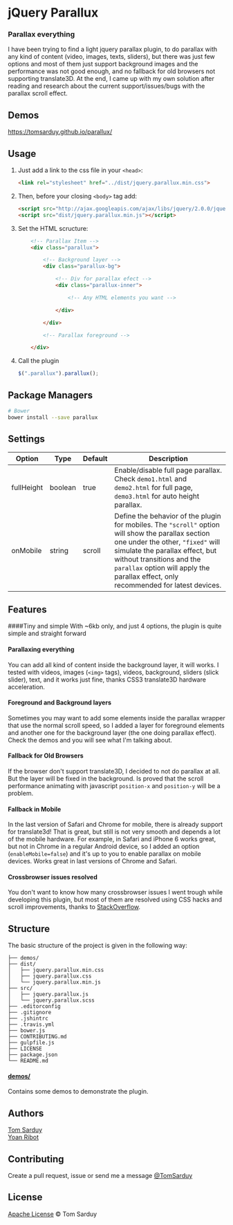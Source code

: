 # jQuery Parallux

### Parallax everything

I have been trying to find a light jquery parallax plugin, to do parallax with any kind of content (video, images, texts, sliders), but there was just few options and most of them just support background images and the performance was not good enough, and no fallback for old browsers not supporting translate3D. At the end, I came up with my own solution after reading and research about the current support/issues/bugs with the parallax scroll effect.

## Demos

https://tomsarduy.github.io/parallux/

## Usage

1. Just add a link to the css file in your `<head>`:

	```html
	<link rel="stylesheet" href="../dist/jquery.parallux.min.css">
	```

1. Then, before your closing `<body>` tag add:

	```html
	<script src="http://ajax.googleapis.com/ajax/libs/jquery/2.0.0/jquery.min.js"></script>
	<script src="dist/jquery.parallux.min.js"></script>
	```

3. Set the HTML scructure:

	```html
		<!-- Parallax Item -->
		<div class="parallux">

			<!-- Background layer -->
			<div class="parallux-bg">

				<!-- Div for parallax efect -->
				<div class="parallux-inner">

					<!-- Any HTML elements you want -->

				</div>

			</div>

			<!-- Parallax foreground -->

		</div> 
	```

4. Call the plugin

	```javascript
	$(".parallux").parallux();
	```

## Package Managers

```sh
# Bower
bower install --save parallux
```

## Settings

Option | Type | Default | Description
------ | ---- | ------- | -----------
fullHeight | boolean | true | Enable/disable full page parallax. Check `demo1.html` and `demo2.html` for full page, `demo3.html` for auto height parallax.
onMobile | string | scroll | Define the behavior of the plugin for mobiles. The `"scroll"` option will show the parallax section one under the other, `"fixed"` will simulate the parallax effect, but without transitions and the `parallax` option will apply the parallax effect, only recommended for latest devices.

## Features

####Tiny and simple
With ~6kb only, and just 4 options, the plugin is quite simple and straight forward

#### Parallaxing everything

You can add all kind of content inside the background layer, it will works. I tested with videos, images (`<img>` tags), videos, background, sliders (slick slider), text, and it works just fine, thanks CSS3 translate3D hardware acceleration.

#### Foreground and Background layers

Sometimes you may want to add some elements inside the parallax wrapper that use the normal scroll speed, so I added a layer for foreground elements and another one for the background layer (the one doing parallax effect). Check the demos and you will see what I'm talking about.

#### Fallback for Old Browsers
If the browser don't support translate3D, I decided to not do parallax at all. But the layer will be fixed in the background. Is proved that the scroll performance animating with javascript `position-x` and `position-y` will be a problem.

#### Fallback in Mobile
In the last version of Safari and Chrome for mobile, there is already support for translate3d! That is great, but still is not very smooth and depends a lot of the mobile hardware. For example, in Safari and iPhone 6 works great, but not in Chrome in a regular Android device, so I added an option (`enableMobile=false`) and it's up to you to enable parallax on mobile devices. Works great in last versions of Chrome and Safari.

#### Crossbrowser issues resolved
You don't want to know how many crossbrowser issues I went trough while developing this plugin, but most of them are resolved using CSS hacks and scroll improvements, thanks to [StackOverflow](https://stackoverflow.com/users/670377/tom-sarduy). 

## Structure

The basic structure of the project is given in the following way:

```
├── demos/
├── dist/
│   ├── jquery.parallux.min.css
│   ├── jquery.parallux.css
│   └── jquery.parallux.min.js
├── src/
│   ├── jquery.parallux.js
│   └── jquery.parallux.scss
├── .editorconfig
├── .gitignore
├── .jshintrc
├── .travis.yml
├── bower.js
├── CONTRIBUTING.md
├── gulpfile.js
├── LICENSE
├── package.json
└── README.md
```

#### [demos/](https://github.com/tomsarduy/parallux/tree/master/demos)

Contains some demos to demonstrate the plugin.

## Authors

[Tom Sarduy](https://github.com/tomsarduy)  
[Yoan Ribot](https://github.com/yoanribot)

## Contributing

Create a pull request, issue or send me a message [@TomSarduy](https://twitter.com/TomSarduy)

## License

[Apache License](https://github.com/tomsarduy/parallux/blob/master/LICENSE) © Tom Sarduy
